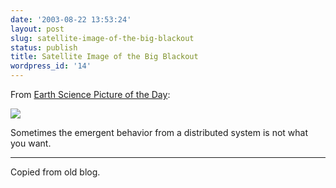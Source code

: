 ```yaml
---
date: '2003-08-22 13:53:24'
layout: post
slug: satellite-image-of-the-big-blackout
status: publish
title: Satellite Image of the Big Blackout
wordpress_id: '14'
---
```


From [Earth Science Picture of the Day](http://epod.usra.edu/archive/epodviewer.php3?oid=152768):





![](http://epod.usra.edu/archive/images/main_blackout.png)





Sometimes the emergent behavior from a distributed system is not what you want.





* * *


Copied from old blog.

